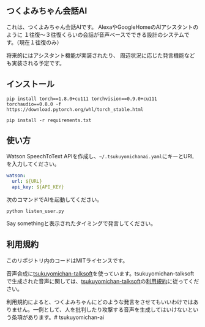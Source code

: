 ## つくよみちゃん会話AI
これは、つくよみちゃん会話AIです。
AlexaやGoogleHomeのAIアシスタントのように
１往復〜３往復くらいの会話が音声ベースでできる設計のシステムです。（現在１往復のみ）

将来的にはアシスタント機能が実装されたり、
周辺状況に応じた発言機能なども実装される予定です。

## インストール
```
pip install torch==1.8.0+cu111 torchvision==0.9.0+cu111 torchaudio==0.8.0 -f https://download.pytorch.org/whl/torch_stable.html

pip install -r requirements.txt
```

## 使い方
Watson SpeechToText APIを作成し、`~/.tsukuyomichanai.yaml`にキーとURLを入力してください。

```yaml
watson:
  url: ${URL}
  api_key: ${API_KEY}
```

次のコマンドでAIを起動してください。
```
python listen_user.py
```

Say somethingと表示されたタイミングで発言してください。

## 利用規約
このリポジトリ内のコードはMITライセンスです。

音声合成に[tsukuyomichan-talksoft](https://github.com/shirowanisan/tsukuyomichan-talksoft)を使っています。tsukuyomichan-talksoftで生成された音声に関しては、[tsukuyomichan-talksoft](https://github.com/shirowanisan/tsukuyomichan-talksoft)の[利用規約](https://shirowanisan.com/tyc-talksoft-terms)に従ってください。

利用規約によると、つくよみちゃんにどのような発言をさせてもいいわけではありません。一例として、人を批判したり攻撃する音声を生成してはいけないという条項があります。# tsukuyomichan-ai
